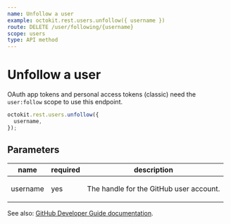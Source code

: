 ```yaml
---
name: Unfollow a user
example: octokit.rest.users.unfollow({ username })
route: DELETE /user/following/{username}
scope: users
type: API method
---
```


# Unfollow a user

OAuth app tokens and personal access tokens (classic) need the `user:follow` scope to use this endpoint.

```js
octokit.rest.users.unfollow({
  username,
});
```

## Parameters

<table>
  <thead>
    <tr>
      <th>name</th>
      <th>required</th>
      <th>description</th>
    </tr>
  </thead>
  <tbody>
    <tr><td>username</td><td>yes</td><td>

The handle for the GitHub user account.

</td></tr>
  </tbody>
</table>

See also: [GitHub Developer Guide documentation](https://docs.github.com/rest/users/followers#unfollow-a-user).
